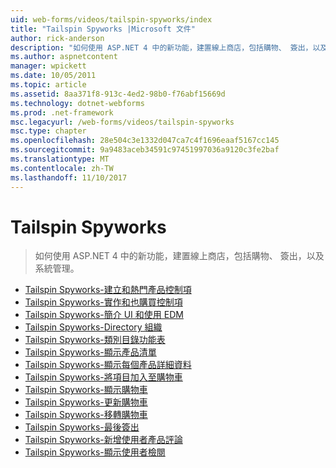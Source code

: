 ```yaml
---
uid: web-forms/videos/tailspin-spyworks/index
title: "Tailspin Spyworks |Microsoft 文件"
author: rick-anderson
description: "如何使用 ASP.NET 4 中的新功能，建置線上商店，包括購物、 簽出，以及系統管理。"
ms.author: aspnetcontent
manager: wpickett
ms.date: 10/05/2011
ms.topic: article
ms.assetid: 8aa371f8-913c-4ed2-98b0-f76abf15669d
ms.technology: dotnet-webforms
ms.prod: .net-framework
msc.legacyurl: /web-forms/videos/tailspin-spyworks
msc.type: chapter
ms.openlocfilehash: 28e504c3e1332d047ca7c4f1696eaaf5167cc145
ms.sourcegitcommit: 9a9483aceb34591c97451997036a9120c3fe2baf
ms.translationtype: MT
ms.contentlocale: zh-TW
ms.lasthandoff: 11/10/2017
---
```

<a name="tailspin-spyworks"></a>Tailspin Spyworks
====================
> 如何使用 ASP.NET 4 中的新功能，建置線上商店，包括購物、 簽出，以及系統管理。


- [Tailspin Spyworks-建立和熱門產品控制項](tailspin-spyworks-creating-and-using-the-popular-products-control.md)
- [Tailspin Spyworks-實作和也購買控制項](tailspin-spyworks-implementing-and-using-the-also-purchased-control.md)
- [Tailspin Spyworks-簡介 UI 和使用 EDM](tailspin-spyworks-intro-ui-and-edm.md)
- [Tailspin Spyworks-Directory 組織](tailspin-spyworks-directory-organization.md)
- [Tailspin Spyworks-類別目錄功能表](tailspin-spyworks-category-menu.md)
- [Tailspin Spyworks-顯示產品清單](tailspin-spyworks-display-the-product-list.md)
- [Tailspin Spyworks-顯示每個產品詳細資料](tailspin-spyworks-display-per-product-details.md)
- [Tailspin Spyworks-將項目加入至購物車](tailspin-spyworks-adding-items-to-the-shopping-cart.md)
- [Tailspin Spyworks-顯示購物車](tailspin-spyworks-display-shopping-cart.md)
- [Tailspin Spyworks-更新購物車](tailspin-spyworks-update-the-shopping-cart.md)
- [Tailspin Spyworks-移轉購物車](tailspin-spyworks-migrate-the-shopping-cart.md)
- [Tailspin Spyworks-最後簽出](tailspin-spyworks-final-check-out.md)
- [Tailspin Spyworks-新增使用者產品評論](tailspin-spyworks-adding-user-product-reviews.md)
- [Tailspin Spyworks-顯示使用者檢閱](tailspin-spyworks-displaying-user-reviews.md)
